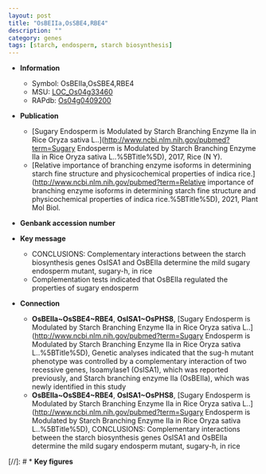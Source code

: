 ```yaml
---
layout: post
title: "OsBEIIa,OsSBE4,RBE4"
description: ""
category: genes
tags: [starch, endosperm, starch biosynthesis]
---
```


* **Information**  
    + Symbol: OsBEIIa,OsSBE4,RBE4  
    + MSU: [LOC_Os04g33460](http://rice.uga.edu/cgi-bin/ORF_infopage.cgi?orf=LOC_Os04g33460)  
    + RAPdb: [Os04g0409200](https://rapdb.dna.affrc.go.jp/locus/?name=Os04g0409200)  

* **Publication**  
    + [Sugary Endosperm is Modulated by Starch Branching Enzyme IIa in Rice Oryza sativa L..](http://www.ncbi.nlm.nih.gov/pubmed?term=Sugary Endosperm is Modulated by Starch Branching Enzyme IIa in Rice Oryza sativa L..%5BTitle%5D), 2017, Rice (N Y).
    + [Relative importance of branching enzyme isoforms in determining starch fine structure and physicochemical properties of indica rice.](http://www.ncbi.nlm.nih.gov/pubmed?term=Relative importance of branching enzyme isoforms in determining starch fine structure and physicochemical properties of indica rice.%5BTitle%5D), 2021, Plant Mol Biol.

* **Genbank accession number**  

* **Key message**  
    + CONCLUSIONS: Complementary interactions between the starch biosynthesis genes OsISA1 and OsBEIIa determine the mild sugary endosperm mutant, sugary-h, in rice
    + Complementation tests indicated that OsBEIIa regulated the properties of sugary endosperm

* **Connection**  
    + __OsBEIIa~OsSBE4~RBE4__, __OsISA1~OsPHS8__, [Sugary Endosperm is Modulated by Starch Branching Enzyme IIa in Rice Oryza sativa L..](http://www.ncbi.nlm.nih.gov/pubmed?term=Sugary Endosperm is Modulated by Starch Branching Enzyme IIa in Rice Oryza sativa L..%5BTitle%5D),  Genetic analyses indicated that the sug-h mutant phenotype was controlled by a complementary interaction of two recessive genes, Isoamylase1 (OsISA1), which was reported previously, and Starch branching enzyme IIa (OsBEIIa), which was newly identified in this study
    + __OsBEIIa~OsSBE4~RBE4__, __OsISA1~OsPHS8__, [Sugary Endosperm is Modulated by Starch Branching Enzyme IIa in Rice Oryza sativa L..](http://www.ncbi.nlm.nih.gov/pubmed?term=Sugary Endosperm is Modulated by Starch Branching Enzyme IIa in Rice Oryza sativa L..%5BTitle%5D),  CONCLUSIONS: Complementary interactions between the starch biosynthesis genes OsISA1 and OsBEIIa determine the mild sugary endosperm mutant, sugary-h, in rice

[//]: # * **Key figures**  


